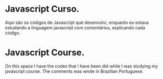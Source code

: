 # Javascript Curso.
Aqui são os códigos de Javascript que desenvolvi, enquanto eu estava estudando a linguagem javascript com comentários, explicando cada código.

# Javascript Course.
On this space I have the codes that I have been did while I was studying my javascript course. The comments was wrote in Brazilian Portuguese.

